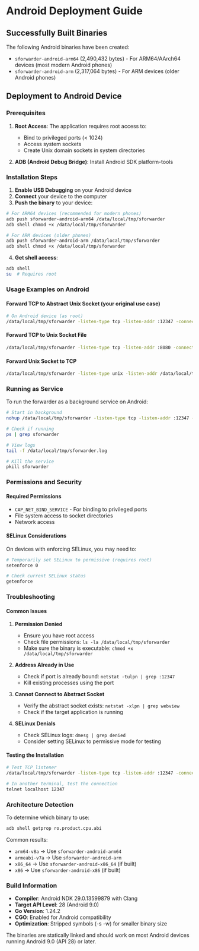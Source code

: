 # Android Deployment Guide

## Successfully Built Binaries

The following Android binaries have been created:

- `sforwarder-android-arm64` (2,490,432 bytes) - For ARM64/AArch64 devices (most modern Android phones)
- `sforwarder-android-arm` (2,317,064 bytes) - For ARM devices (older Android phones)

## Deployment to Android Device

### Prerequisites

1. **Root Access**: The application requires root access to:
   - Bind to privileged ports (< 1024)
   - Access system sockets
   - Create Unix domain sockets in system directories

2. **ADB (Android Debug Bridge)**: Install Android SDK platform-tools

### Installation Steps

1. **Enable USB Debugging** on your Android device
2. **Connect** your device to the computer
3. **Push the binary** to your device:

```bash
# For ARM64 devices (recommended for modern phones)
adb push sforwarder-android-arm64 /data/local/tmp/sforwarder
adb shell chmod +x /data/local/tmp/sforwarder

# For ARM devices (older phones)
adb push sforwarder-android-arm /data/local/tmp/sforwarder
adb shell chmod +x /data/local/tmp/sforwarder
```

4. **Get shell access**:
```bash
adb shell
su  # Requires root
```

### Usage Examples on Android

#### Forward TCP to Abstract Unix Socket (your original use case)
```bash
# On Android device (as root)
/data/local/tmp/sforwarder -listen-type tcp -listen-addr :12347 -connect-type abstract -connect-addr webview
```

#### Forward TCP to Unix Socket File
```bash
/data/local/tmp/sforwarder -listen-type tcp -listen-addr :8080 -connect-type unix -connect-addr /data/local/tmp/mysocket
```

#### Forward Unix Socket to TCP
```bash
/data/local/tmp/sforwarder -listen-type unix -listen-addr /data/local/tmp/input.sock -connect-type tcp -connect-addr 127.0.0.1:3000
```

### Running as Service

To run the forwarder as a background service on Android:

```bash
# Start in background
nohup /data/local/tmp/sforwarder -listen-type tcp -listen-addr :12347 -connect-type abstract -connect-addr webview > /data/local/tmp/sforwarder.log 2>&1 &

# Check if running
ps | grep sforwarder

# View logs
tail -f /data/local/tmp/sforwarder.log

# Kill the service
pkill sforwarder
```

### Permissions and Security

#### Required Permissions
- `CAP_NET_BIND_SERVICE` - For binding to privileged ports
- File system access to socket directories
- Network access

#### SELinux Considerations
On devices with enforcing SELinux, you may need to:
```bash
# Temporarily set SELinux to permissive (requires root)
setenforce 0

# Check current SELinux status
getenforce
```

### Troubleshooting

#### Common Issues

1. **Permission Denied**
   - Ensure you have root access
   - Check file permissions: `ls -la /data/local/tmp/sforwarder`
   - Make sure the binary is executable: `chmod +x /data/local/tmp/sforwarder`

2. **Address Already in Use**
   - Check if port is already bound: `netstat -tulpn | grep :12347`
   - Kill existing processes using the port

3. **Cannot Connect to Abstract Socket**
   - Verify the abstract socket exists: `netstat -xlpn | grep webview`
   - Check if the target application is running

4. **SELinux Denials**
   - Check SELinux logs: `dmesg | grep denied`
   - Consider setting SELinux to permissive mode for testing

#### Testing the Installation

```bash
# Test TCP listener
/data/local/tmp/sforwarder -listen-type tcp -listen-addr :12347 -connect-type tcp -connect-addr google.com:80

# In another terminal, test the connection
telnet localhost 12347
```

### Architecture Detection

To determine which binary to use:

```bash
adb shell getprop ro.product.cpu.abi
```

Common results:
- `arm64-v8a` → Use `sforwarder-android-arm64`
- `armeabi-v7a` → Use `sforwarder-android-arm`
- `x86_64` → Use `sforwarder-android-x86_64` (if built)
- `x86` → Use `sforwarder-android-x86` (if built)

### Build Information

- **Compiler**: Android NDK 29.0.13599879 with Clang
- **Target API Level**: 28 (Android 9.0)
- **Go Version**: 1.24.2
- **CGO**: Enabled for Android compatibility
- **Optimization**: Stripped symbols (-s -w) for smaller binary size

The binaries are statically linked and should work on most Android devices running Android 9.0 (API 28) or later.
